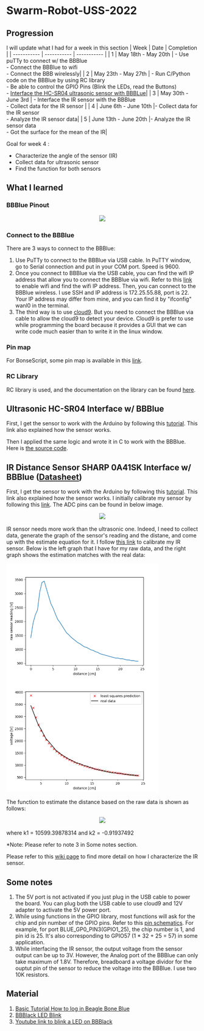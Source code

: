 # Swarm-Robot-USS-2022

## Progression
I will update what I had for a week in this section
|   Week      | Date        | Completion  |
| ----------- | ----------- | ----------- |
|     1       | May 18th - May 20th   | - Use puTTy to connect w/ the BBBlue <br/> - Connect the BBBlue to wifi <br/> - Connect the BBB wirelessly|
|     2       | May 23th - May 27th   | - Run C/Python code on the BBBlue by using RC library <br/> - Be able to control the GPIO Pins (Blink the LEDs, read the Buttons) <br> - [Interface the HC-SR04 ultrasonic sensor with BBBLue](https://github.com/ptyn7600/Swarm-Robot-USS-2022/tree/main/ultrasonic_RC_Nhu)|
|     3       | May 30th - June 3rd   | - Interface the IR sensor with the BBBlue <br/> - Collect data for the IR sensor |
|     4       | June 6th - June 10th    |- Collect data for the IR sensor <br/> - Analyze the IR sensor data|
|     5       | June 13th - June 20th    |- Analyze the IR sensor data <br> - Got the surface for the mean of the IR|

Goal for week 4 :
- Characterize the angle of the sensor (IR)
- Collect data for ultrasonic sensor
- Find the function for both sensors

## What I learned

### BBBlue Pinout

<p align = "center">
<img src = "https://user-images.githubusercontent.com/92234542/169590214-6d848bc9-e1a7-4a60-bb77-7550e176be5a.jpg" height="300">
<p/>

### Connect to the BBBlue 

There are 3 ways to connect to the BBBlue:
1. Use PuTTy to connect to the BBBlue via USB cable. In PuTTY window, go to Serial connection and put in your COM port. Speed is 9600.
2. Once you connect to BBBlue via the USB cable, you can find the wifi IP address that allow you to connect the BBBlue via wifi. Refer to this [link](https://static.packt-cdn.com/downloads/BeagleBoneRoboticProjectsSecondEdition_ColorImages.pdf) to enable wifi and find the wifi IP address. Then, you can connect to the BBBlue wireless. I use SSH and IP address is 172.25.55.88, port is 22. Your IP address may differ from mine, and you can find it by "ifconfig" wanl0 in the terminal.
3. The third way is to use [cloud9](https://beagleboard.org/support/bone101). But you need to connect the BBBlue via cable to allow the cloud9 to detect your device. Cloud9 is prefer to use while programming the board because it provides a GUI that we can write code much easier than to write it in the linux window.

### Pin map
For BonseScript,  some pin map is available in this [link](https://groups.google.com/g/beagleboard/c/xE-ntPE-jnI).

### RC Library
RC library is used, and the documentation on the library can be found [here](http://strawsondesign.com/docs/librobotcontrol/).

## Ultrasonic HC-SR04 Interface w/ BBBlue

First, I get the sensor to work with the Arduino by following this [tutorial](https://create.arduino.cc/projecthub/abdularbi17/ultrasonic-sensor-hc-sr04-with-arduino-tutorial-327ff6). This link also explained how the sensor works.

Then I applied the same logic and wrote it in C to work with the BBBlue. Here is [the source code](https://github.com/ptyn7600/Swarm-Robot-USS-2022/tree/main/ultrasonic_RC_Nhu).

## IR Distance Sensor SHARP 0A41SK Interface w/ BBBlue ([Datasheet](https://www.pololu.com/file/0J713/GP2Y0A41SK0F.pdf))

First, I get the sensor to work with the Arduino by following this [tutorial]([https://create.arduino.cc/projecthub/abdularbi17/ultrasonic-sensor-hc-sr04-with-arduino-tutorial-327ff6](https://create.arduino.cc/projecthub/jenniferchen/distance-measuring-sensor-900520)). This link also explained how the sensor works. I initially calibrate my sensor by following this [link](https://aleksandarhaber.com/noise-reduction-and-calibration-of-distance-sensors-sharp-infrared-sensors/).
The ADC pins can be found in below image.
<p align = "center">
<img src = "https://user-images.githubusercontent.com/92234542/170564906-142d1ee4-2e32-400f-a749-13df2335e59c.png" height="300">
<p/>

IR sensor needs more work than the ultrasonic one. Indeed, I need to collect data, generate the graph of the sensor's reading and the distane, and come up with the estimate equation for it. I follow [this link](https://aleksandarhaber.com/noise-reduction-and-calibration-of-distance-sensors-sharp-infrared-sensors/) to calibrate my IR sensor. Below is the left graph that I have for my raw data, and the right graph shows the estimation matches with the real data:

<img src = "https://github.com/ptyn7600/Swarm-Robot-USS-2022/blob/main/raw_data_graph.png" width="400" height="300" align="left">

<img src = "https://github.com/ptyn7600/Swarm-Robot-USS-2022/blob/main/estimate_graph_IR.png" width="400" height="300">

The function to estimate the distance based on the raw data is shown as follows:
<p align = "center">
<img src = "https://latex.codecogs.com/png.image?\dpi{110}\bg{white}d&space;=&space;(\frac{rawData}{k_1})^{\frac{1}{k_2}}">
<p/>
where k1 = 10599.39878314 and k2 = -0.91937492

*Note: Please refer to note 3 in Some notes section.

Please refer to this [wiki page](https://github.com/ptyn7600/Swarm-Robot-USS-2022/wiki/IR---Angle-of-the-Object-Characterization) to find more detail on how I characterize the IR sensor.

## Some notes 
1. The 5V port is not activated if you just plug in the USB cable to power the board. You can plug both the USB cable to use cloud9 and 12V adapter to activate the 5V power port. 
2. While using functions in the GPIO library, most functions will ask for the chip and pin number of the GPIO pins. Refer to this [pin schematics](https://user-images.githubusercontent.com/92234542/169590214-6d848bc9-e1a7-4a60-bb77-7550e176be5a.jpg). For example, for port BLUE_GP0_PIN3(GPIO1_25), the chip number is 1, and pin id is 25. It's also corresponding to GPIO57 (1 * 32 + 25 = 57) in some application.
3. While interfacing the IR sensor, the output voltage from the sensor output can be up to 3V. However, the Analog port of the BBBlue can only take maximum of 1.8V. Therefore, breadboard a voltage dividor for the ouptut pin of the sensor to reduce the voltage into the BBBlue. I use two 10K resistors.  


## Material
1. [Basic Tutorial How to log in Beagle Bone Blue](https://static.packt-cdn.com/downloads/BeagleBoneRoboticProjectsSecondEdition_ColorImages.pdf)
2. [BBBlack LED Blink](http://derekmolloy.ie/beaglebone-controlling-the-on-board-leds-using-c/)
3. [Youtube link to blink a LED on BBBlack](https://www.youtube.com/watch?v=pJWcRPcqk3g)
